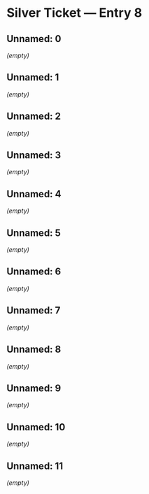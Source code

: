 # Silver Ticket — Entry 8

## Unnamed: 0

_(empty)_

## Unnamed: 1

_(empty)_

## Unnamed: 2

_(empty)_

## Unnamed: 3

_(empty)_

## Unnamed: 4

_(empty)_

## Unnamed: 5

_(empty)_

## Unnamed: 6

_(empty)_

## Unnamed: 7

_(empty)_

## Unnamed: 8

_(empty)_

## Unnamed: 9

_(empty)_

## Unnamed: 10

_(empty)_

## Unnamed: 11

_(empty)_

